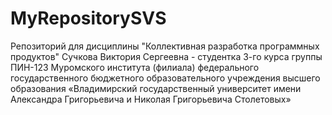 # MyRepositorySVS
Репозиторий для дисциплины "Коллективная разработка программных продуктов"
Сучкова Виктория Сергеевна - студентка 3-го курса группы ПИН-123 Муромского института (филиала) федерального государственного бюджетного образовательного учреждения высшего образования «Владимирский государственный университет имени Александра Григорьевича и Николая Григорьевича Столетовых»
